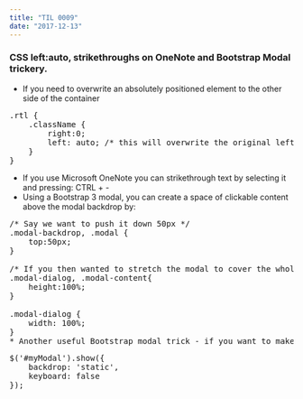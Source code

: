 ```yaml
---
title: "TIL 0009"
date: "2017-12-13"
---
```

### CSS left:auto, strikethroughs on OneNote and Bootstrap Modal trickery.

* If you need to overwrite an absolutely positioned element to the other side of the container
<pre>.rtl {
    .className {
        right:0; 
        left: auto; /* this will overwrite the original left: 0; */
    }
}</pre>
* If you use Microsoft OneNote you can strikethrough text by selecting it and pressing: CTRL + -
* Using a Bootstrap 3 modal, you can create a space of clickable content above the modal backdrop by:
<pre>/* Say we want to push it down 50px */
.modal-backdrop, .modal {
    top:50px;
}

/* If you then wanted to stretch the modal to cover the whole screen */
.modal-dialog, .modal-content{
    height:100%;
}

.modal-dialog {
    width: 100%;
}       
* Another useful Bootstrap modal trick - if you want to make sure the user clicks on a modal button.
<pre>$('#myModal').show({
    backdrop: 'static',
    keyboard: false
});</pre>




